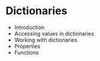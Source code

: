 # Dictionaries
- Introduction
- Accessing values in dictionaries
- Working with dictionaries
- Properties
- Functions

